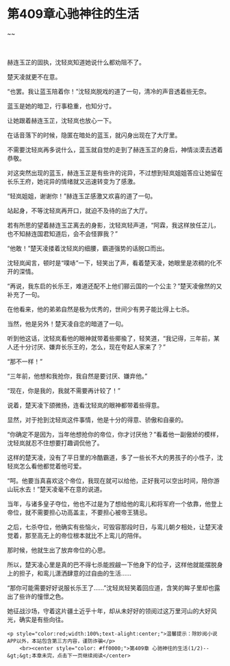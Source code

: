 # 第409章心驰神往的生活
~~
    	    <p name="pagetop" href="javascript:void(0);" onclick="return false" style="line-height: 35px;padding: 10px;color: #333;"> </p><p>赫连玉芷的固执，沈轻岚知道她说什么都劝阻不了。</p><p>楚天凌就更不在意。</p><p>“也罢。我让蓝玉陪着你！”沈轻岚脱戏的道了一句，清冷的声音透着些无奈。</p><p>蓝玉是她的暗卫，行事稳重，也知分寸。</p><p>让她跟着赫连玉芷，沈轻岚也放心一下。</p><p>在话音落下的时候，隐匿在暗处的蓝玉，就闪身出现在了大厅里。</p><p>不需要沈轻岚再多说什么，蓝玉就自觉的走到了赫连玉芷的身后，神情淡漠去透着恭敬。</p><p>对这突然出现的蓝玉，赫连玉芷是有些许的诧异，不过想到轻岚姐姐答应让她留在长乐王府，她诧异的情绪就又迅速转变为了感激。</p><p>“轻岚姐姐，谢谢你！”赫连玉芷感激又欢喜的道了一句。</p><p>站起身，不等沈轻岚再开口，就迫不及待的出了大厅。</p><p>若有所思的望着赫连玉芷离去的身影，沈轻岚轻声道，“阿霖，我这样放任芷儿，也不知赫连国君知道后，会不会怪罪我？”</p><p>“他敢！”楚天凌搂着沈轻岚的细腰，霸道强势的话脱口而出。</p><p>沈轻岚闻言，顿时是“噗哧”一下，轻笑出了声，看着楚天凌，她眼里是浓稠的化不开的深情。</p><p>“再说，我东启的长乐王，难道还配不上他们郦云国的一个公主？”楚天凌傲然的又补充了一句。</p><p>在他看来，他的弟弟自然是极为优秀的，世间少有男子能比得上七杀。</p><p>当然，他是另外！楚天凌自恋的暗道了一句。</p><p>听到他这话，沈轻岚看他的眼神就带着些揶揄了，轻笑道，“我记得，三年前，某人还十分讨厌、嫌弃长乐王的，怎么，现在夸起人家来了？”</p><p>“那不一样！”</p><p>“三年前，他想和我抢你，我自然是要讨厌、嫌弃他。”</p><p>“现在，你是我的，我就不需要再计较了！”</p><p>说着，楚天凌下颌微扬，连看沈轻岚的眼神都带着些得意。</p><p>显然，对于抢到沈轻岚这件事情，他是十分的得意、骄傲和自豪的。</p><p>“你确定不是因为，当年他想抢你的帝位，你才讨厌他？”看着他一副傲娇的模样，沈轻岚就忍不住想要打趣调侃他了。</p><p>这样的楚天凌，没有了平日里的冷酷霸道，多了一些长不大的男孩子的小性子，沈轻岚怎么看他都觉着他可爱。</p><p>“呵。他要当真喜欢这个帝位，我现在就可以给他，正好我可以空出时间，陪你游山玩水去！”楚天凌毫不在意的说道。</p><p>当年，与诸多皇子夺位，他也不过是为了想给他的鸾儿和将军府一个依靠，他登上帝位，就不需要担心功高盖主，不要担心被帝王猜忌。</p><p>之后，七杀夺位，他确实有些恼火，可毁容那段时日，与鸾儿朝夕相处，让楚天凌觉着，那至高无上的帝位根本就比不上鸾儿的陪伴。</p><p>那时候，他就生出了放弃帝位的心思。</p><p>所以，楚天凌心里是真的巴不得七杀能觊觎一下他身下的位子，这样他就能摆脱身上的担子，和鸾儿潇洒肆意的过自由的生活……</p><p>“那你可能需要好好说服长乐王了……”沈轻岚轻笑着回应道，含笑的眸子里却也露出了些许的憧憬之色。</p><p>她征战沙场，守着这片疆土近乎十年，却从未好好的领阅过这万里河山的大好风光，确实是有些向往。</p>
    	
   	<p style="color:red;width:100%;text-alight:center;">温馨提示：除妙阅小说APP以外，本站包含第三方内容，谨防诈骗</p>
    	<br><center style="color: #ff0000;">第409章 心驰神往的生活(1/2)--&gt;&gt;本章未完，点击下一页继续阅读</center>
    	